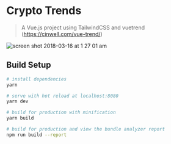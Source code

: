 # Crypto Trends

> A Vue.js project using TailwindCSS and vuetrend (https://cinwell.com/vue-trend/)

![screen shot 2018-03-16 at 1 27 01 am](https://user-images.githubusercontent.com/90957/37510667-26802860-28b9-11e8-9106-c22e5bcc8f75.png)

## Build Setup

``` bash
# install dependencies
yarn

# serve with hot reload at localhost:8080
yarn dev

# build for production with minification
yarn build

# build for production and view the bundle analyzer report
npm run build --report
```

